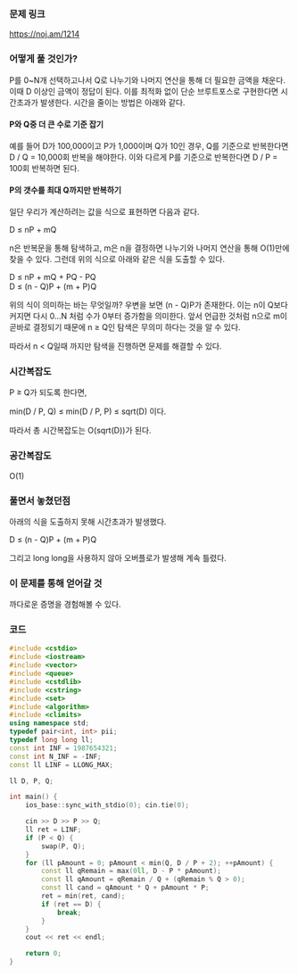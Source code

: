 ### 문제 링크

https://noj.am/1214

### 어떻게 풀 것인가?

P를 0~N개 선택하고나서 Q로 나누기와 나머지 연산을 통해 더 필요한 금액을 채운다. 이때 D 이상인 금액이 정답이 된다.
이를 최적화 없이 단순 브루트포스로 구현한다면 시간초과가 발생한다. 시간을 줄이는 방법은 아래와 같다.

#### P와 Q중 더 큰 수로 기준 잡기

예를 들어 D가 100,000이고 P가 1,000이며 Q가 10인 경우, Q를 기준으로 반복한다면 D / Q = 10,000회 반복을 해야한다.
이와 다르게 P를 기준으로 반복한다면 D / P = 100회 반복하면 된다.

#### P의 갯수를 최대 Q까지만 반복하기

일단 우리가 계산하려는 값을 식으로 표현하면 다음과 같다.

D ≤ nP + mQ

n은 반복문을 통해 탐색하고, m은 n을 결정하면 나누기와 나머지 연산을 통해 O(1)만에 찾을 수 있다.
그런데 위의 식으로 아래와 같은 식을 도출할 수 있다.

D ≤ nP + mQ + PQ - PQ  
D ≤ (n - Q)P + (m + P)Q

위의 식이 의미하는 바는 무엇일까? 우변을 보면 (n - Q)P가 존재한다. 이는 n이 Q보다 커지면 다시 0...N 처럼 수가 0부터 증가함을 의미한다.
앞서 언급한 것처럼 n으로 m이 곧바로 결정되기 때문에 n ≥ Q인 탐색은 무의미 하다는 것을 알 수 있다.

따라서 n < Q일때 까지만 탐색을 진행하면 문제를 해결할 수 있다.

### 시간복잡도

P ≥ Q가 되도록 한다면,

min(D / P, Q) ≤ min(D / P, P) ≤ sqrt(D) 이다.

따라서 총 시간복잡도는 O(sqrt(D))가 된다.

### 공간복잡도

O(1)

### 풀면서 놓쳤던점

아래의 식을 도출하지 못해 시간초과가 발생했다.

D ≤ (n - Q)P + (m + P)Q

그리고 long long을 사용하지 않아 오버플로가 발생해 계속 틀렸다.

### 이 문제를 통해 얻어갈 것

까다로운 증명을 경험해볼 수 있다.

### 코드

```c++
#include <cstdio>
#include <iostream>
#include <vector>
#include <queue>
#include <cstdlib>
#include <cstring>
#include <set>
#include <algorithm>
#include <climits>
using namespace std;
typedef pair<int, int> pii;
typedef long long ll;
const int INF = 1987654321;
const int N_INF = -INF;
const ll LINF = LLONG_MAX;

ll D, P, Q;

int main() {
    ios_base::sync_with_stdio(0); cin.tie(0);

    cin >> D >> P >> Q;
    ll ret = LINF;
    if (P < Q) {
        swap(P, Q);
    }
    for (ll pAmount = 0; pAmount < min(Q, D / P + 2); ++pAmount) {
        const ll qRemain = max(0ll, D - P * pAmount);
        const ll qAmount = qRemain / Q + (qRemain % Q > 0);
        const ll cand = qAmount * Q + pAmount * P;
        ret = min(ret, cand);
        if (ret == D) {
            break;
        }
    }
    cout << ret << endl;

    return 0;
}
```
